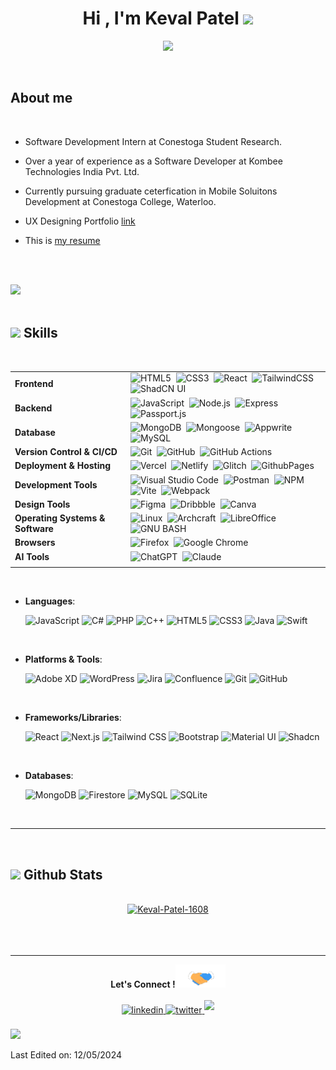 <h1 align="center"><b>Hi , I'm Keval Patel </b><img src="https://media.giphy.com/media/hvRJCLFzcasrR4ia7z/giphy.gif" width="35"></h1>

<p align="center">
<a href="https://github.com/DenverCoder1/readme-typing-svg"><img src="https://readme-typing-svg.herokuapp.com?font=Time+New+Roman&color=cyan&size=25&center=true&vCenter=true&width=600&height=100&lines=Hey+there.+Here's+something+about+me,;Front-End+Developer,;Computer+Science+Graduate,;Active+Learner/Researcher,;Open+to+new+challenges,;Nice+to+see+you!"></a>
</p>

<br>

<b height="25">About me</b>
--
<br>

- Software Development Intern at Conestoga Student Research.
- Over a year of experience as a Software Developer at Kombee Technologies India Pvt. Ltd.
- Currently pursuing graduate ceterfication in Mobile Soluitons Development at Conestoga College, Waterloo.

- UX Designing Portfolio [link](https://kvpatel.myportfolio.com/)
- This is [my resume](https://read.cv/keval_patel)

<br><br>

<img src="https://user-images.githubusercontent.com/73097560/115834477-dbab4500-a447-11eb-908a-139a6edaec5c.gif"><br><br>

## <img src="https://media2.giphy.com/media/QssGEmpkyEOhBCb7e1/giphy.gif?cid=ecf05e47a0n3gi1bfqntqmob8g9aid1oyj2wr3ds3mg700bl&rid=giphy.gif" width ="25"><b> Skills</b>
<br>


| | |
|----------|--------|
| **Frontend** | ![HTML5](https://img.shields.io/badge/-HTML5-E34F26?style=for-the-badge&logo=html5&logoColor=fff)&nbsp; ![CSS3](https://img.shields.io/badge/-CSS3-1572B6?style=for-the-badge&logo=css3)&nbsp; ![React](https://img.shields.io/badge/-React-61DAFB?style=for-the-badge&logo=react&logoColor=black)&nbsp; ![TailwindCSS](https://img.shields.io/badge/-Tailwind_CSS-38B2AC?style=for-the-badge&logo=tailwind-css&logoColor=fff)&nbsp; ![ShadCN UI](https://img.shields.io/badge/ShadCN/UI-000000?style=for-the-badge&logo=shadcn/ui) |
| **Backend** | ![JavaScript](https://img.shields.io/badge/Javascript-F7DF1E?style=for-the-badge&logo=javascript&logoColor=black)&nbsp; ![Node.js](https://img.shields.io/badge/node.js-339933?style=for-the-badge&logo=nodedotjs&logoColor=white)&nbsp; ![Express](https://img.shields.io/badge/express-000000?style=for-the-badge&logo=express)&nbsp; ![Passport.js](https://img.shields.io/badge/Passport.js-24a357?style=for-the-badge&logo=passport&logoColor=white) |
| **Database** | ![MongoDB](https://img.shields.io/badge/-MongoDB-47A248?style=for-the-badge&logo=mongodb&logoColor=white)&nbsp; ![Mongoose](https://img.shields.io/badge/Mongoose-880000?style=for-the-badge&logo=mongoose&logoColor=white)&nbsp; ![Appwrite](https://img.shields.io/badge/-Appwrite-FD366E?style=for-the-badge&logo=appwrite&logoColor=white)&nbsp; ![MySQL](https://img.shields.io/badge/mysql-4479A1?style=for-the-badge&logo=mysql&logoColor=white) |
| **Version Control & CI/CD** | ![Git](https://img.shields.io/badge/-Git-F05032?style=for-the-badge&logo=git&logoColor=white)&nbsp; ![GitHub](https://img.shields.io/badge/-GitHub-181717?style=for-the-badge&logo=github)&nbsp; ![GitHub Actions](https://img.shields.io/badge/github%20actions-2088FF?style=for-the-badge&logo=githubactions&logoColor=white) |
| **Deployment & Hosting** | ![Vercel](https://img.shields.io/badge/vercel-000000?style=for-the-badge&logo=vercel)&nbsp; ![Netlify](https://img.shields.io/badge/netlify-00C7B7?style=for-the-badge&logo=netlify&logoColor=white)&nbsp; ![Glitch](https://img.shields.io/badge/glitch-3333FF?style=for-the-badge&logo=glitch&logoColor=white)&nbsp; ![GithubPages](https://img.shields.io/badge/github%20pages-222222?style=for-the-badge&logo=github&logoColor=white) |
| **Development Tools** | ![Visual Studio Code](https://img.shields.io/badge/Visual%20Studio%20Code-007ACC?style=for-the-badge&logo=visual-studio-code&logoColor=white)&nbsp; ![Postman](https://img.shields.io/badge/-Postman-FF6C37?style=for-the-badge&logo=postman&logoColor=white)&nbsp; ![NPM](https://img.shields.io/badge/NPM-CB3837?style=for-the-badge&logo=npm&logoColor=white)&nbsp; ![Vite](https://img.shields.io/badge/vite-646CFF?style=for-the-badge&logo=vite&logoColor=white)&nbsp; ![Webpack](https://img.shields.io/badge/webpack-8DD6F9?style=for-the-badge&logo=webpack&logoColor=black) |
| **Design Tools** | ![Figma](https://img.shields.io/badge/figma-F24E1E?style=for-the-badge&logo=figma&logoColor=white)&nbsp; ![Dribbble](https://img.shields.io/badge/Dribbble-EA4C89?style=for-the-badge&logo=dribbble&logoColor=white)&nbsp; ![Canva](https://img.shields.io/badge/-Canva-00C4CC?style=for-the-badge&logo=canva&logoColor=white) |
| **Operating Systems & Software** | ![Linux](https://img.shields.io/badge/-Linux-FCC624?style=for-the-badge&logo=linux&logoColor=black)&nbsp; ![Archcraft](https://img.shields.io/badge/Archcraft-1793D1?style=for-the-badge&logo=archlinux&logoColor=white)&nbsp; ![LibreOffice](https://img.shields.io/badge/LibreOffice-111?style=for-the-badge&logo=LibreOffice)&nbsp; ![GNU BASH](https://img.shields.io/badge/GNU%20Bash-121?style=for-the-badge&logo=GNU%20Bash&logoColor=white)&nbsp; |
| **Browsers** | ![Firefox](https://img.shields.io/badge/Firefox-FF7139?style=for-the-badge&logo=Firefox&logoColor=white)&nbsp; ![Google Chrome](https://img.shields.io/badge/Google%20Chrome-4285F4?style=for-the-badge&logo=GoogleChrome&logoColor=white) |
| **AI Tools** | ![ChatGPT](https://img.shields.io/badge/chatGPT-51786e?style=for-the-badge&logo=openai&logoColor=white)&nbsp; ![Claude](https://img.shields.io/badge/Anthropic's%20Claude-BBEEF1?style=for-the-badge&logo=anthropic&logoColor=black) |
| | |

<br>






<p align="center">

- **Languages**:
    
	![JavaScript](https://img.shields.io/badge/JavaScript-%23F7DF1E.svg?style=for-the-badge&logo=javascript&logoColor=black)
	![C#](https://img.shields.io/badge/C%23-%23239120.svg?style=for-the-badge&logo=c-sharp&logoColor=white)
	![PHP](https://img.shields.io/badge/PHP-777BB4?style=for-the-badge&logo=php&logoColor=white)
	![C++](https://img.shields.io/badge/C++-%2300599C.svg?style=for-the-badge&logo=c%2B%2B&logoColor=white)
	![HTML5](https://img.shields.io/badge/HTML5-%23E34F26.svg?style=for-the-badge&logo=html5&logoColor=white)
	![CSS3](https://img.shields.io/badge/CSS3-%231572B6.svg?style=for-the-badge&logo=css3&logoColor=white)
	![Java](https://img.shields.io/badge/Java-%23ED8B00.svg?style=for-the-badge&logo=java&logoColor=white)
	![Swift](https://img.shields.io/badge/Swift-%23FA7343.svg?style=for-the-badge&logo=swift&logoColor=white)

<br>   
    
- **Platforms & Tools**:
  
	![Adobe XD](https://img.shields.io/badge/Adobe%20XD-FF61F6?style=for-the-badge&logo=adobe-xd&logoColor=white)
	![WordPress](https://img.shields.io/badge/WordPress-%23117AC9.svg?style=for-the-badge&logo=wordpress&logoColor=white)
	![Jira](https://img.shields.io/badge/Jira-%230A0FFF.svg?style=for-the-badge&logo=jira&logoColor=white)
	![Confluence](https://img.shields.io/badge/Confluence-%23036BAF.svg?style=for-the-badge&logo=confluence&logoColor=white)
	![Git](https://img.shields.io/badge/Git-%23F05033.svg?style=for-the-badge&logo=git&logoColor=white)
	![GitHub](https://img.shields.io/badge/GitHub-%23121011.svg?style=for-the-badge&logo=github&logoColor=white)
    
<br>

- **Frameworks/Libraries**:
  
	![React](https://img.shields.io/badge/React-%2361DAFB.svg?style=for-the-badge&logo=react&logoColor=white)
	![Next.js](https://img.shields.io/badge/Next.js-%23000000.svg?style=for-the-badge&logo=next.js&logoColor=white)
	![Tailwind CSS](https://img.shields.io/badge/Tailwind%20CSS-%2306B6D4.svg?style=for-the-badge&logo=tailwind-css&logoColor=white)
	![Bootstrap](https://img.shields.io/badge/Bootstrap-%23563D7C.svg?style=for-the-badge&logo=bootstrap&logoColor=white)
	![Material UI](https://img.shields.io/badge/Material--UI-%230081CB.svg?style=for-the-badge&logo=mui&logoColor=white)
	![Shadcn](https://img.shields.io/badge/Shadcn-%2368D391.svg?style=for-the-badge&logo=shadcn&logoColor=white)

<br>

- **Databases**:
	
	![MongoDB](https://img.shields.io/badge/MongoDB-%2347A248.svg?style=for-the-badge&logo=mongodb&logoColor=white)
	![Firestore](https://img.shields.io/badge/Firestore-%23FFCA28.svg?style=for-the-badge&logo=firebase&logoColor=black)
	![MySQL](https://img.shields.io/badge/MySQL-%2300f.svg?style=for-the-badge&logo=mysql&logoColor=white)
	![SQLite](https://img.shields.io/badge/SQLite-%2307405e.svg?style=for-the-badge&logo=sqlite&logoColor=white)

<br>
</p>

-----

<br>


## <img src="https://media.giphy.com/media/iY8CRBdQXODJSCERIr/giphy.gif" width="35"><b> Github Stats </b>
<br>

<div align="center">

<a href="https://github.com/Keval-Patel-1608">
<!--   <img src="https://github-readme-stats.vercel.app/api?username=Keval-Patel-1608&include_all_commits=true&count_private=true&show_icons=true&line_height=20&title_color=7A7ADB&icon_color=2234AE&text_color=D3D3D3&bg_color=0,000000,130F40" width="400"/> -->
  <img src="https://github-readme-stats.vercel.app/api/top-langs?username=Keval-Patel-1608&show_icons=true&locale=en&layout=compact&line_height=20&title_color=7A7ADB&icon_color=2234AE&text_color=D3D3D3&bg_color=0,000000,130F40" width="280"  alt="Keval-Patel-1608"/>

</a>
</div>

<br>
<br>
<br>

-----

<div align='center'>
<b> Let's Connect !</b><img src="https://github.com/0xAbdulKhalid/0xAbdulKhalid/raw/main/assets/mdImages/handshake.gif" width ="80">
<br>
<br>

<a href="https://www.linkedin.com/in/keval-patel-1608/" target="_blank">
<img src="https://img.shields.io/badge/linkedin: kevalpatel-%2300acee.svg?color=405DE6&style=for-the-badge&logo=linkedin&logoColor=white" alt=linkedin style="margin-bottom: 5px;"/>
</a>

<a href="https://twitter.com/Keval_Patel__" target="_blank">
<img src="https://img.shields.io/badge/twitter: Keval-%2300acee.svg?color=1DA1F2&style=for-the-badge&logo=twitter&logoColor=white" alt=twitter style="margin-bottom: 5px;"/>
</a>

<a href="mailto:kevalpatel.connect@gmail.com" target="_blank">
<img src="https://img.shields.io/badge/gmail: KevalPatel-%23EA4335.svg?style=for-the-badge&logo=gmail&logoColor=white" t=mail style="margin-bottom: 5px;" />
</a>

</div>

<br>
<img src="https://user-images.githubusercontent.com/73097560/115834477-dbab4500-a447-11eb-908a-139a6edaec5c.gif">
<br>

Last Edited on: 12/05/2024

